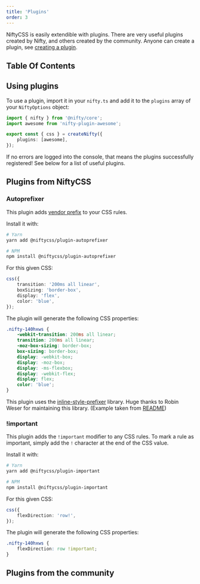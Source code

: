 ```yaml
---
title: 'Plugins'
order: 3
---
```


NiftyCSS is easily extendible with plugins. There are very useful plugins created by Nifty, and others created by the community. Anyone can create a plugin, see [creating a plugin](#create-a-plugin).

## Table Of Contents

## Using plugins
To use a plugin, import it in your `nifty.ts` and add it to the `plugins` array of your `NiftyOptions` object:
```typescript
import { nifty } from '@nifty/core';
import awesome from 'nifty-plugin-awesome';

export const { css } = createNifty({
    plugins: [awesome],
});
```

If no errors are logged into the console, that means the plugins successfully registered! See below for a list of useful plugins.

## Plugins from NiftyCSS

### Autoprefixer
This plugin adds [vendor prefix](https://developer.mozilla.org/en-US/docs/Glossary/Vendor_Prefix) to your CSS rules.

Install it with:

```bash
# Yarn
yarn add @niftycss/plugin-autoprefixer

# NPM
npm install @niftycss/plugin-autoprefixer
```

For this given CSS:

```typescript
css({
    transition: '200ms all linear',
    boxSizing: 'border-box',
    display: 'flex',
    color: 'blue',
});
```

The plugin will generate the following CSS properties:
```css
.nifty-140hxws {
    -webkit-transition: 200ms all linear;
    transition: 200ms all linear;
    -moz-box-sizing: border-box;
    box-sizing: border-box;
    display: -webkit-box;
    display: -moz-box;
    display: -ms-flexbox;
    display: -webkit-flex;
    display: flex;
    color: 'blue';
}
```

This plugin uses the [inline-style-prefixer](https://github.com/robinweser/inline-style-prefixer) library. Huge thanks to Robin Weser for maintaining this library.
(Example taken from [README](https://github.com/robinweser/inline-style-prefixer#usage))

### !important
This plugin adds the `!important` modifier to any CSS rules. To mark a rule as important, simply add the `!` character at the end of the CSS value.

Install it with:

```bash
# Yarn
yarn add @niftycss/plugin-important

# NPM
npm install @niftycss/plugin-important
```

For this given CSS:

```typescript
css({
    flexDirection: 'row!',
});
```

The plugin will generate the following CSS properties:
```css
.nifty-140hxws {
    flexDirection: row !important;
}
```

## Plugins from the community
